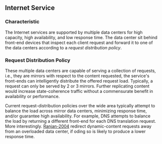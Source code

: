 Internet Service
----

### Characteristic
The Internet services are supported by multiple data centers for high capacity, high availability, and low response time. The data center sit behind front-end devices that inspect each client request and forward it to one of the data centers according to a *request distribution policy*.

### Request Distribution Policy
These multiple data centers are capable of serving a collection of requests, i.e., they are mirrors with respect to the content requested, the service's front-ends can intelligently distribute the offered request load. Typically, a request can only be served by 2 or 3 mirrors. Further replicating content would increase state-coherence traffic without a commensurate benefit in availability or performance.

Current request-distribution policies over the wide area typically attempt to balance the load across mirror data centers, minimizing response time, and/or guarantee high availability.  For example, DNS attempts to balance the load by returning a different front-end for each DNS translation request. More interestingly. [Ranjan-2004](https://github.com/hxwang/GreenDC-Summary/blob/master/RanjanK04_Wide-area-redirection-of-dynamic-content-by-Internet-data-centers.md) redirect dynamic-content requests away from an overloaded data center, if oding so is likely to produce a lower response time.
